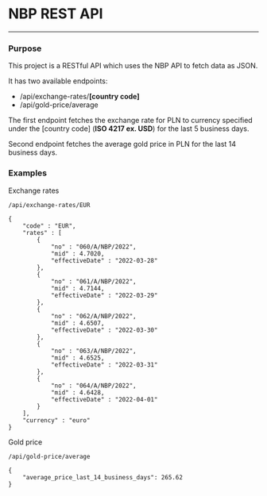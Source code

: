 # NBP REST API
___
### Purpose
This project is a RESTful API which uses the NBP API to fetch data as JSON.

It has two available endpoints:
- /api/exchange-rates/<b>[country code]</b>
- /api/gold-price/average

The first endpoint fetches the exchange rate for PLN to currency specified under the [country code] (<b>ISO 4217 ex. USD</b>) for the last 5 business days.

Second endpoint fetches the average gold price in PLN for the last 14 business days.

### Examples

Exchange rates

    /api/exchange-rates/EUR
    
    {
        "code" : "EUR",
        "rates" : [
            {
                "no" : "060/A/NBP/2022",
                "mid" : 4.7020,
                "effectiveDate" : "2022-03-28"
            }, 
            {
                "no" : "061/A/NBP/2022",
                "mid" : 4.7144,
                "effectiveDate" : "2022-03-29"
            },
            {
                "no" : "062/A/NBP/2022",
                "mid" : 4.6507,
                "effectiveDate" : "2022-03-30"
            },
            {
                "no" : "063/A/NBP/2022",
                "mid" : 4.6525,
                "effectiveDate" : "2022-03-31"
            },
            {
                "no" : "064/A/NBP/2022",
                "mid" : 4.6428,
                "effectiveDate" : "2022-04-01"
            }
        ],
        "currency" : "euro"
    }

Gold price

    /api/gold-price/average

    {
        "average_price_last_14_business_days": 265.62
    }
